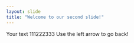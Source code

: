 ```yaml
---
layout: slide
title: "Welcome to our second slide!"
---
```

Your text 111222333
Use the left arrow to go back!
